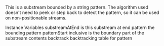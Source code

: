 This is a substream bounded by a string pattern. The algorithm used doesn't need to peek or step back to detect the pattern, so it can be used on non-positionable streams.

Instance Variables
	substreamAtEnd	<Boolean> is this substream at end
	pattern	<String> the bounding pattern
	patternStart	<Integer> 
	inclusive	<Boolean> is the boundary part of the substream contents
	backtrack	<Array> backtracking table for pattern


